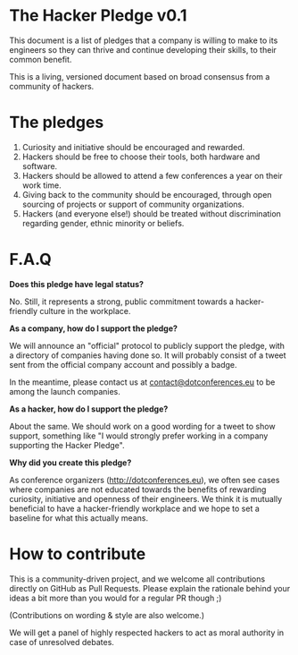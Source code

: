 The Hacker Pledge v0.1
======================

This document is a list of pledges that a company is willing to make to its engineers so they can thrive and continue developing their skills, to their common benefit.

This is a living, versioned document based on broad consensus from a community of hackers.

The pledges
===========

 1. Curiosity and initiative should be encouraged and rewarded.
 2. Hackers should be free to choose their tools, both hardware and software.
 3. Hackers should be allowed to attend a few conferences a year on their work time.
 4. Giving back to the community should be encouraged, through open sourcing of projects or support of community organizations.
 5. Hackers (and everyone else!) should be treated without discrimination regarding gender, ethnic minority or beliefs.


F.A.Q
=====
 
**Does this pledge have legal status?**

No. Still, it represents a strong, public commitment towards a hacker-friendly culture in the workplace.

**As a company, how do I support the pledge?**

We will announce an "official" protocol to publicly support the pledge, with a directory of companies having done so. It will probably consist of a tweet sent from the official company account and possibly a badge.

In the meantime, please contact us at contact@dotconferences.eu to be among the launch companies.

**As a hacker, how do I support the pledge?**

About the same. We should work on a good wording for a tweet to show support, something like "I would strongly prefer working in a company supporting the Hacker Pledge".

**Why did you create this pledge?**

As conference organizers (http://dotconferences.eu), we often see cases where companies are not educated towards the benefits of rewarding curiosity, initiative and openness of their engineers. We think it is mutually beneficial to have a hacker-friendly workplace and we hope to set a baseline for what this actually means.


How to contribute
=================

This is a community-driven project, and we welcome all contributions directly on GitHub as Pull Requests. Please explain the rationale behind your ideas a bit more than you would for a regular PR though ;)

(Contributions on wording & style are also welcome.)

We will get a panel of highly respected hackers to act as moral authority in case of unresolved debates.
